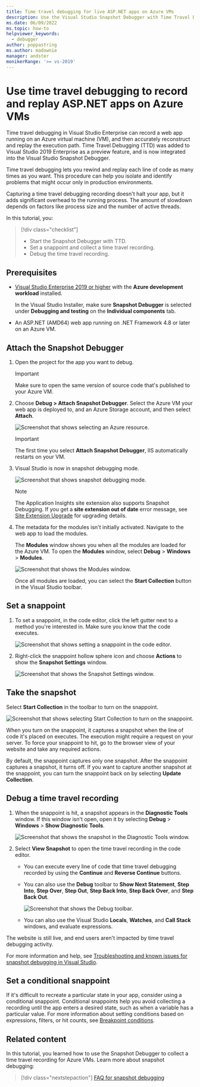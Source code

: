 ```yaml
---
title: Time travel debugging for live ASP.NET apps on Azure VMs
description: Use the Visual Studio Snapshot Debugger with Time Travel Debugging (TTD) to record and replay live ASP.NET apps on Azure VMs.
ms.date: 06/09/2022
ms.topic: how-to
helpviewer_keywords: 
  - debugger
author: poppastring
ms.author: madownie
manager: andster
monikerRange: '>= vs-2019'
---
```

# Use time travel debugging to record and replay ASP.NET apps on Azure VMs

Time travel debugging in Visual Studio Enterprise can record a web app running on an Azure virtual machine (VM), and then accurately reconstruct and replay the execution path. Time Travel Debugging (TTD) was added to Visual Studio 2019 Enterprise as a preview feature, and is now integrated into the Visual Studio Snapshot Debugger.

Time travel debugging lets you rewind and replay each line of code as many times as you want. This procedure can help you isolate and identify problems that might occur only in production environments.

Capturing a time travel debugging recording doesn't halt your app, but it adds significant overhead to the running process. The amount of slowdown depends on factors like process size and the number of active threads.

In this tutorial, you:

> [!div class="checklist"]
> * Start the Snapshot Debugger with TTD.
> * Set a snappoint and collect a time travel recording.
> * Debug the time travel recording.

## Prerequisites

- [Visual Studio Enterprise 2019 or higher](https://visualstudio.microsoft.com/vs) with the **Azure development workload** installed.

  In the Visual Studio Installer, make sure **Snapshot Debugger** is selected under **Debugging and testing** on the **Individual components** tab.

- An ASP.NET (AMD64) web app running on .NET Framework 4.8 or later on an Azure VM.

## Attach the Snapshot Debugger

1. Open the project for the app you want to debug.

   > [!IMPORTANT]
   > Make sure to open the same version of source code that's published to your Azure VM.

1. Choose **Debug > Attach Snapshot Debugger**. Select the Azure VM your web app is deployed to, and an Azure Storage account, and then select **Attach**.

   ![Screenshot that shows selecting an Azure resource.](../debugger/media/time-travel-debugging-select-azure-resource-new.png)

   > [!IMPORTANT]
   > The first time you select **Attach Snapshot Debugger**, IIS automatically restarts on your VM.

1. Visual Studio is now in snapshot debugging mode.

   ![Screenshot that shows snapshot debugging mode.](../debugger/media/snapshot-message.png)

   > [!NOTE]
   > The Application Insights site extension also supports Snapshot Debugging. If you get a **site extension out of date** error message, see [Site Extension Upgrade](../debugger/debug-live-azure-apps-troubleshooting.md#site-extension-upgrade) for upgrading details.

1. The metadata for the modules isn't initially activated. Navigate to the web app to load the modules.

   The **Modules** window shows you when all the modules are loaded for the Azure VM. To open the **Modules** window, select **Debug** > **Windows** > **Modules**.

   ![Screenshot that shows the Modules window.](../debugger/media/snapshot-modules.png)

   Once all modules are loaded, you can select the **Start Collection** button in the Visual Studio toolbar.

## Set a snappoint

1. To set a snappoint, in the code editor, click the left gutter next to a method you're interested in. Make sure you know that the code executes.

   ![Screenshot that shows setting a snappoint in the code editor.](../debugger/media/time-travel-debugging-set-snappoint-settings.png)

1. Right-click the snappoint hollow sphere icon and choose **Actions** to show the **Snapshot Settings** window.

   ![Screenshot that shows the Snapshot Settings window.](../debugger/media/time-travel-debugging-set-snappoint-new.png)

## Take the snapshot

Select **Start Collection** in the toolbar to turn on the snappoint.

![Screenshot that shows selecting Start Collection to turn on the snappoint.](../debugger/media/snapshot-start-collection.png)

When you turn on the snappoint, it captures a snapshot when the line of code it's placed on executes. The execution might require a request on your server. To force your snappoint to hit, go to the browser view of your website and take any required actions.

By default, the snappoint captures only one snapshot. After the snappoint captures a snapshot, it turns off. If you want to capture another snapshot at the snappoint, you can turn the snappoint back on by selecting **Update Collection**.

## Debug a time travel recording

1. When the snappoint is hit, a snapshot appears in the **Diagnostic Tools** window. If this window isn't open, open it by selecting **Debug** > **Windows** > **Show Diagnostic Tools**.

   ![Screenshot that shows the snapshot in the Diagnostic Tools window.](../debugger/media/snapshot-diagsession-window.png)

1. Select **View Snapshot** to open the time travel recording in the code editor.

   - You can execute every line of code that time travel debugging recorded by using the **Continue** and **Reverse Continue** buttons.

   - You can also use the **Debug** toolbar to **Show Next Statement**, **Step Into**, **Step Over**, **Step Out**, **Step Back Into**, **Step Back Over**, and **Step Back Out**.

     ![Screenshot that shows the Debug toolbar.](../debugger/media/time-travel-debugging-step-commands.png)

   - You can also use the Visual Studio **Locals**, **Watches**, and **Call Stack** windows, and evaluate expressions.

The website is still live, and end users aren't impacted by time travel debugging activity.

For more information and help, see [Troubleshooting and known issues for snapshot debugging in Visual Studio](../debugger/debug-live-azure-apps-troubleshooting.md).

## Set a conditional snappoint

If it's difficult to recreate a particular state in your app, consider using a conditional snappoint. Conditional snappoints help you avoid collecting a recording until the app enters a desired state, such as when a variable has a particular value. For more information about setting conditions based on expressions, filters, or hit counts, see [Breakpoint conditions](using-breakpoints.md#breakpoint-conditions).

## Related content

In this tutorial, you learned how to use the Snapshot Debugger to collect a time travel recording for Azure VMs. Learn more about snapshot debugging:

> [!div class="nextstepaction"]
> [FAQ for snapshot debugging](../debugger/debug-live-azure-apps-faq.yml)